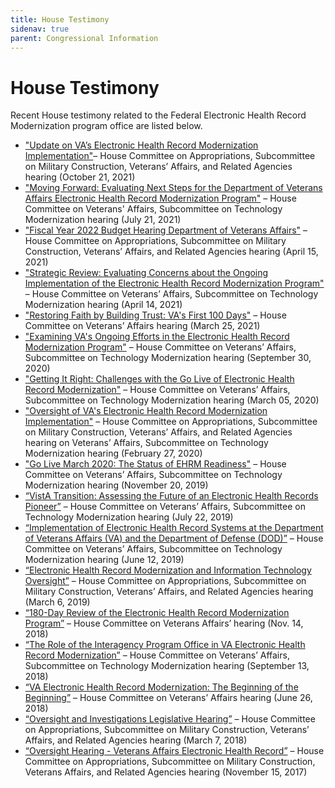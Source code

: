 ```yaml
---
title: House Testimony
sidenav: true
parent: Congressional Information
---
```

# House Testimony

Recent House testimony related to the Federal Electronic Health Record Modernization program office are listed below.

*  ["Update on VA’s Electronic Health Record Modernization Implementation"](https://appropriations.house.gov/events/hearings/update-on-va-s-electronic-health-record-modernization-implementation)– House Committee on Appropriations, Subcommittee on Military Construction, Veterans’ Affairs, and Related Agencies hearing (October 21, 2021)
* ["Moving Forward: Evaluating Next Steps for the Department of Veterans Affairs Electronic Health Record Modernization Program"](https://veterans.house.gov/events/hearings/moving-forward-evaluating-next-steps-for-the-department-of-veterans-affairs-electronic-health-record-modernization-program) – House Committee on Veterans' Affairs, Subcommittee on Technology Modernization hearing (July 21, 2021)
* ["Fiscal Year 2022 Budget Hearing Department of Veterans Affairs"](https://appropriations.house.gov/events/hearings/fy-2022-budget-hearing-department-of-veterans-affairs) – House Committee on Appropriations, Subcommittee on Military Construction, Veterans’ Affairs, and Related Agencies hearing (April 15, 2021)
* ["Strategic Review: Evaluating Concerns about the Ongoing Implementation of the Electronic Health Record Modernization Program"](https://veterans.house.gov/events/hearings/strategic-review-evaluating-concerns-about-the-ongoing-implementation-of-the-electronic-health-record-modernization-program) – House Committee on Veterans’ Affairs, Subcommittee on Technology Modernization hearing (April 14, 2021)
* ["Restoring Faith by Building Trust: VA's First 100 Days"](https://veterans.house.gov/events/hearings/restoring-faith-by-building-trust-vas-first-100-days) – House Committee on Veterans’ Affairs hearing (March 25, 2021)
* ["Examining VA's Ongoing Efforts in the Electronic Health Record Modernization Program"](https://veterans.house.gov/events/hearings/examing-vas-ongoing-efforts-in-the-electronic-health-record-modernization-program) – House Committee on Veterans’ Affairs, Subcommittee on Technology Modernization hearing (September 30, 2020)
* ["Getting It Right: Challenges with the Go Live of Electronic Health Record Modernization"](https://veterans.house.gov/events/hearings/subcommittee-on-technology-modernization-oversight-hearing-getting-it-right-challenges-with-the-go-live-of-electronic-health-record-modernization) – House Committee on Veterans’ Affairs, Subcommittee on Technology Modernization hearing (March 05, 2020)
* ["Oversight of VA's Electronic Health Record Modernization Implementation"](https://appropriations.house.gov/events/hearings/oversight-of-va-s-electronic-health-record-modernization-implementation) – House Committee on Appropriations, Subcommittee on Military Construction, Veterans’ Affairs, and Related Agencies hearing on Veterans’ Affairs, Subcommittee on Technology Modernization hearing (February 27, 2020)
* ["Go Live March 2020: The Status of EHRM Readiness"](https://veterans.house.gov/events/hearings/subcommittee-on-technology-modernization-hearing-go-live-march-2020-the-status-of-ehrm-readiness-) – House Committee on Veterans’ Affairs, Subcommittee on Technology Modernization hearing (November 20, 2019)
* [“VistA Transition: Assessing the Future of an Electronic Health Records Pioneer”](https://veterans.house.gov/events/hearings/technology-modernization-subcommittee-hearing-vista-transition-assessing-the-future-of-an-electronic-health-records-pioneer) – House Committee on Veterans’ Affairs, Subcommittee on Technology Modernization hearing (July 22, 2019)
* [“Implementation of Electronic Health Record Systems at the Department of Veterans Affairs (VA) and the Department of Defense (DOD)”](https://www.youtube.com/watch?v=Bly1ksQYqkE) – House Committee on Veterans’ Affairs, Subcommittee on Technology Modernization hearing (June 12, 2019)
* [“Electronic Health Record Modernization and Information Technology Oversight”](https://appropriations.house.gov/legislation/hearings/electronic-health-record-modernization-and-information-technology-oversight) – House Committee on Appropriations, Subcommittee on Military Construction, Veterans’ Affairs, and Related Agencies hearing (March 6, 2019)
* [“180-Day Review of the Electronic Health Record Modernization Program”](https://www.youtube.com/watch?v=TVp5KcDPUqs) – House Committee on Veterans Affairs’ hearing (Nov. 14, 2018)
* [“The Role of the Interagency Program Office in VA Electronic Health Record Modernization”](https://www.youtube.com/watch?v=TVp5KcDPUqs) – House Committee on Veterans’ Affairs, Subcommittee on Technology Modernization hearing (September 13, 2018)
* [“VA Electronic Health Record Modernization: The Beginning of the Beginning”](https://www.youtube.com/watch?v=TVp5KcDPUqs) – House Committee on Veterans’ Affairs hearing (June 26, 2018)
* [“Oversight and Investigations Legislative Hearing”](https://www.youtube.com/watch?v=hQYhZVOxvVg) – House Committee on Appropriations, Subcommittee on Military Construction, Veterans’ Affairs, and Related Agencies hearing (March 7, 2018)
* [“Oversight Hearing - Veterans Affairs Electronic Health Record”](https://www.youtube.com/watch?v=286sASKNiRw) – House Committee on Appropriations, Subcommittee on Military Construction, Veterans Affairs, and Related Agencies hearing (November 15, 2017)